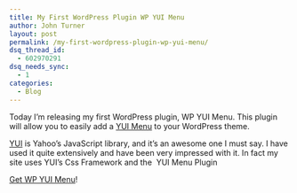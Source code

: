 ```yaml
---
title: My First WordPress Plugin WP YUI Menu
author: John Turner
layout: post
permalink: /my-first-wordpress-plugin-wp-yui-menu/
dsq_thread_id:
  - 602970291
dsq_needs_sync:
  - 1
categories:
  - Blog
---
```

Today I&#8217;m releasing my first WordPress plugin, WP YUI Menu. This plugin will allow you to easily add a [YUI Menu][1] to your WordPress theme.

[YUI][2] is Yahoo&#8217;s JavaScript library, and it&#8217;s an awesome one I must say. I have used it quite extensively and have been very impressed with it. In fact my site uses YUI&#8217;s Css Framework and the  YUI Menu Plugin

[Get WP YUI Menu][3]!

 [1]: http://developer.yahoo.com/yui/menu/
 [2]: http://developer.yahoo.com/yui/
 [3]: http://wordpress.org/extend/plugins/wp-yui-menu/